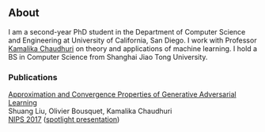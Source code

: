 ## About

I am a second-year PhD student in the Department of Computer Science and Engineering at University of California, San Diego. I work with Professor [Kamalika Chaudhuri](http://cseweb.ucsd.edu/~kamalika/) on theory and applications of machine learning. I hold a BS in Computer Science from Shanghai Jiao Tong University.

### Publications
[Approximation and Convergence Properties of
Generative Adversarial Learning](https://arxiv.org/abs/1705.08991)    
Shuang Liu, Olivier Bousquet, Kamalika Chaudhuri   
[NIPS 2017](https://papers.nips.cc/paper/7138-approximation-and-convergence-properties-of-generative-adversarial-learning) ([spotlight presentation](https://nips.cc/Conferences/2017/Schedule?showEvent=10072))



